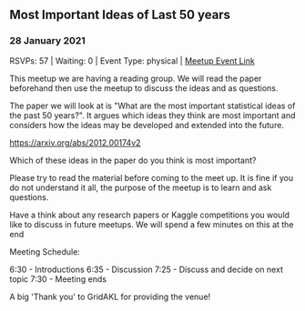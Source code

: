 ## Most Important Ideas of Last 50 years
### 28 January 2021
RSVPs: 57 | Waiting: 0 | Event Type: physical | [Meetup Event Link](https://www.meetup.com/Data-Science-Discussion-Auckland/events/275384725)

This meetup we are having a reading group. We will read the paper beforehand then use the meetup to discuss the ideas and as questions.

The paper we will look at is "What are the most important statistical ideas of the past 50 years?". It argues which ideas they think are most important and considers how the ideas may be developed and extended into the future.

https://arxiv.org/abs/2012.00174v2

Which of these ideas in the paper do you think is most important?

Please try to read the material before coming to the meet up. It is fine if you do not understand it all, the purpose of the meetup is to learn and ask questions.

Have a think about any research papers or Kaggle competitions you would like to discuss in future meetups. We will spend a few minutes on this at the end

Meeting Schedule:

6:30 - Introductions
6:35 - Discussion
7:25 - Discuss and decide on next topic
7:30 - Meeting ends

A big 'Thank you' to GridAKL for providing the venue!
